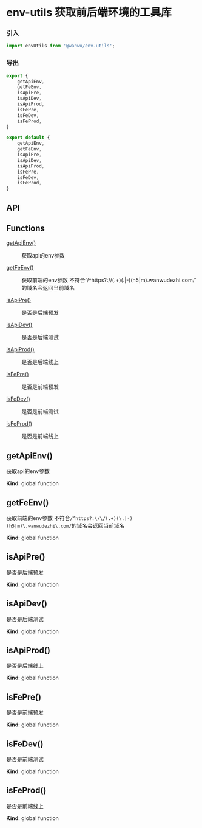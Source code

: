 # env-utils 获取前后端环境的工具库

### 引入

``` javascript
import envUtils from '@wanwu/env-utils';
```

### 导出
``` javascript
export {
    getApiEnv,
    getFeEnv,
    isApiPre,
    isApiDev,
    isApiProd,
    isFePre,
    isFeDev,
    isFeProd,
}

export default {
    getApiEnv,
    getFeEnv,
    isApiPre,
    isApiDev,
    isApiProd,
    isFePre,
    isFeDev,
    isFeProd,
}
```


## API

## Functions

<dl>
<dt><a href="#getApiEnv">getApiEnv()</a></dt>
<dd><p>获取api的env参数</p>
</dd>
<dt><a href="#getFeEnv">getFeEnv()</a></dt>
<dd><p>获取前端的env参数
不符合`/^https?://(.+)(.|-)(h5|m).wanwudezhi.com/`的域名会返回当前域名</p>
</dd>
<dt><a href="#isApiPre">isApiPre()</a></dt>
<dd><p>是否是后端预发</p>
</dd>
<dt><a href="#isApiDev">isApiDev()</a></dt>
<dd><p>是否是后端测试</p>
<dt><a href="#isApiProd">isApiProd()</a></dt>
<dd><p>是否是后端线上</p>
</dd>
<dt><a href="#isFePre">isFePre()</a></dt>
<dd><p>是否是前端预发</p>
</dd>
<dt><a href="#isFeDev">isFeDev()</a></dt>
<dd><p>是否是前端测试</p>
</dd>
<dt><a href="#isFeProd">isFeProd()</a></dt>
<dd><p>是否是前端线上</p>
</dd>
</dl>

<a name="getApiEnv"></a>

## getApiEnv()
获取api的env参数

**Kind**: global function
<a name="getFeEnv"></a>

## getFeEnv()
获取前端的env参数
不符合`/^https?:\/\/(.+)(\.|-)(h5|m)\.wanwudezhi\.com/`的域名会返回当前域名

**Kind**: global function
<a name="isApiPre"></a>

## isApiPre()
是否是后端预发

**Kind**: global function
<a name="isApiDev"></a>

## isApiDev()
是否是后端测试

**Kind**: global function
<a name="isApiProd"></a>

## isApiProd()
是否是后端线上

**Kind**: global function
<a name="isFePre"></a>

## isFePre()
是否是前端预发

**Kind**: global function
<a name="isFeDev"></a>

## isFeDev()
是否是前端测试

**Kind**: global function
<a name="isFeProd"></a>

## isFeProd()
是否是前端线上

**Kind**: global function


